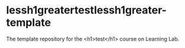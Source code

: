# lessh1greatertestlessh1greater-template
The template repository for the &lt;h1>test&lt;/h1> course on Learning Lab.
